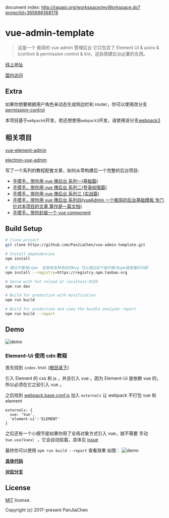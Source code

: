 document index: http://rapapi.org/workspace/myWorkspace.do?projectId=36568#368178


# vue-admin-template

> 这是一个 极简的 vue admin 管理后台 它只包含了 Element UI & axios & iconfont & permission control & lint，这些搭建后台必要的东西。

[线上地址](http://panjiachen.github.io/vue-admin-template)

[国内访问](https://panjiachen.gitee.io/vue-admin-template)

## Extra

如果你想要根据用户角色来动态生成侧边栏和 router，你可以使用改分支[permission-control](https://github.com/PanJiaChen/vue-admin-template/tree/permission-control)

本项目基于`webpack4`开发，若还想使用`webpack3`开发，请使用该分支[webpack3](https://github.com/PanJiaChen/vue-admin-template/tree/webpack3)

## 相关项目

[vue-element-admin](https://github.com/PanJiaChen/vue-element-admin)

[electron-vue-admin](https://github.com/PanJiaChen/electron-vue-admin)

写了一个系列的教程配套文章，如何从零构建后一个完整的后台项目:

- [手摸手，带你用 vue 撸后台 系列一(基础篇)](https://juejin.im/post/59097cd7a22b9d0065fb61d2)
- [手摸手，带你用 vue 撸后台 系列二(登录权限篇)](https://juejin.im/post/591aa14f570c35006961acac)
- [手摸手，带你用 vue 撸后台 系列三 (实战篇)](https://juejin.im/post/593121aa0ce4630057f70d35)
- [手摸手，带你用 vue 撸后台 系列四(vueAdmin 一个极简的后台基础模板,专门针对本项目的文章,算作是一篇文档)](https://juejin.im/post/595b4d776fb9a06bbe7dba56)
- [手摸手，带你封装一个 vue component](https://segmentfault.com/a/1190000009090836)

## Build Setup

```bash
# Clone project
git clone https://github.com/PanJiaChen/vue-admin-template.git

# Install dependencies
npm install

# 建议不要用cnpm  安装有各种诡异的bug 可以通过如下操作解决npm速度慢的问题
npm install --registry=https://registry.npm.taobao.org

# Serve with hot reload at localhost:9528
npm run dev

# Build for production with minification
npm run build

# Build for production and view the bundle analyzer report
npm run build --report
```

## Demo

![demo](https://github.com/PanJiaChen/PanJiaChen.github.io/blob/master/images/demo.gif)

### Element-Ui 使用 cdn 教程

首先找到 `index.html` ([根目录下](https://github.com/PanJiaChen/vue-admin-template/blob/element-ui-cdn/index.html))

引入 Element 的 css 和 js ，并且引入 vue 。因为 Element-Ui 是依赖 vue 的，所以必须在它之前引入 vue 。

之后找到 [webpack.base.conf.js](https://github.com/PanJiaChen/vue-admin-template/blob/element-ui-cdn/build/webpack.base.conf.js) 加入 `externals` 让 webpack 不打包 vue 和 element

```
externals: {
  vue: 'Vue',
  'element-ui':'ELEMENT'
}
```

之后还有一个小细节是如果你用了全局对象方式引入 vue，就不需要 手动 `Vue.use(Vuex）` ，它会自动挂载，具体见 [issue](https://github.com/vuejs/vuex/issues/731)

最终你可以使用 `npm run build --report` 查看效果
如图：
![demo](https://panjiachen.github.io/images/element-cdn.png)

**[具体代码](https://github.com/PanJiaChen/vue-admin-template/commit/746aff560932704ae821f82f10b8b2a9681d5177)**

**[对应分支](https://github.com/PanJiaChen/vue-admin-template/tree/element-ui-cdn)**

## License

[MIT](https://github.com/PanJiaChen/vue-admin-template/blob/master/LICENSE) license.

Copyright (c) 2017-present PanJiaChen
